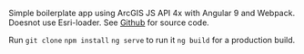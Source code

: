 Simple boilerplate app using ArcGIS JS API 4x with Angular 9 and Webpack. <br>
Doesnot use Esri-loader. See <a href="https://github.com/bishrant/arcgis-angular-webpack" target="_blank">Github</a> for source code.

  Run `git clone`
  `npm install`
  `ng serve` to run it
  `ng build` for a production build.